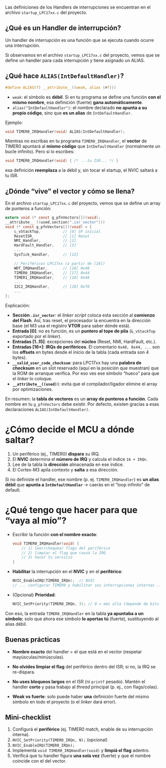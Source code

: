 Las definiciones de los Handlers de interrupciones se encuentran en el archivo `startup_LPC17xx.c` del proyecto.

## ¿Qué es un Handler de interrupción?

Un handler de interrupción es una función que se ejecuta cuando ocurre una interrupción.

Si observamos en el archivo `startup_LPC17xx.c` del proyecto, vemos que se define un handler para cada interrupción y tiene asignado un ALIAS.

## ¿Qué hace `ALIAS(IntDefaultHandler)`?

```c
#define ALIAS(f) __attribute__((weak, alias (#f)))
```

* `weak`: el símbolo es **débil**. Si en tu programa se define una función **con el mismo nombre**, esa definición (fuerte) **gana automáticamente**.
* `alias("IntDefaultHandler")`: el nombre declarado **no apunta a su propio código**, sino que **es un alias** de `IntDefaultHandler`.

Ejemplo:

```c
void TIMER0_IRQHandler(void) ALIAS(IntDefaultHandler);
```

Mientras no escribas en tu programa `TIMER0_IRQHandler`, el **vector** de TIMER0 apuntará al **mismo código** que `IntDefaultHandler` (normalmente un bucle infinito). Pero si lo escribes:

```c
void TIMER0_IRQHandler(void) { /* ...tu ISR... */ }
```

esa definición **reemplaza** a la débil y, sin tocar el startup, el NVIC saltará a tu ISR.

## ¿Dónde “vive” el vector y cómo se llena?

En el archivo `startup_LPC17xx.c` del proyecto, vemos que se define un array de punteros a función:
```c
extern void (* const g_pfnVectors[])(void);
__attribute__ ((used,section(".isr_vector")))
void (* const g_pfnVectors[])(void) = {
    &_vStackTop,          // [0] SP inicial
    ResetISR,             // [1] Reset
    NMI_Handler,          // [2]
    HardFault_Handler,    // [3]
    ...
    SysTick_Handler,      // [15]

    // Periféricos LPC17xx (a partir de [16])
    WDT_IRQHandler,       // [16] 0x40
    TIMER0_IRQHandler,    // [17] 0x44
    TIMER1_IRQHandler,    // [18] 0x48
    ...
    I2C2_IRQHandler,      // [28] 0x70
    ...
};
```
Explicación:

* **Sección `.isr_vector`**: el *linker script* coloca esta sección al **comienzo del Flash**. Así, tras reset, el procesador la encuentra en la dirección base (el M3 usa el registro **VTOR** para saber dónde está).
* **Entrada \[0]**: no es función, es un **puntero al tope de pila** (`&_vStackTop` exportado por el *linker*).
* **Entradas \[1..15]**: excepciones del **núcleo** (Reset, NMI, HardFault, etc.).
* **Entradas \[16+]**: **IRQs de periféricos**. El comentario `0x40, 0x44, ...` son los **offsets** en bytes desde el inicio de la tabla (cada entrada son 4 bytes).
* **`__valid_user_code_checksum`**: para LPC17xx hay una **palabra de checksum** en un slot reservado (aquí en la posición que muestran) que la ROM de arranque verifica. Por eso ves ese símbolo “hueco” para que el *linker* lo coloque.
* **`__attribute__((used))`**: evita que el compilador/ligador elimine el array por optimizaciones.

En resumen: la **tabla de vectores** es un **array de punteros a función**. Cada nombre en tu `g_pfnVectors` debe existir. Por defecto, existen gracias a esas declaraciones `ALIAS(IntDefaultHandler)`.

# ¿Cómo decide el MCU a dónde saltar?

1. Un periférico (ej., TIMER0) **dispara** su IRQ.
2. El **NVIC** determina el **número de IRQ** y calcula el índice `16 + IRQn`.
3. Lee de la tabla la **dirección** almacenada en ese índice.
4. El Cortex-M3 apila contexto y **salta** a esa dirección.

Si no definiste el handler, ese nombre (p. ej. `TIMER0_IRQHandler`) es **un alias débil** que **apunta a `IntDefaultHandler`** → caerás en el “loop infinito” de default.

# ¿Qué tengo que hacer para que “vaya al mío”?

* Escribir la función **con el nombre exacto**:

  ```c
  void TIMER0_IRQHandler(void) {
      // 1) leer/chequear flags del periférico
      // 2) limpiar el flag que causó la IRQ
      // 3) hacer tu servicio
  }
  ```
* **Habilitar** la interrupción en el **NVIC** y en el **periférico**:

  ```c
  NVIC_EnableIRQ(TIMER0_IRQn);  // NVIC
  // ... configurar TIMER0 y habilitar sus interrupciones internas ...
  ```
* (Opcional) **Prioridad**:

  ```c
  NVIC_SetPriority(TIMER0_IRQn, 3); // 0 = más alta (depende de bits implementados)
  ```

Con eso, la entrada `TIMER0_IRQHandler` en la tabla **ya apuntaba a un símbolo**; solo que ahora ese símbolo **lo aportas tú** (fuerte), sustituyendo al alias débil.
 
## Buenas prácticas 

* **Nombre exacto** del handler = el que está en el vector (respetar mayúsculas/minúsculas).
 
* **No olvides limpiar el flag** del periférico dentro del ISR; si no, la IRQ se re-dispara.
* **No uses bloqueos largos** en el ISR (ni `printf` pesado). Mantén el handler **corto** y pasa trabajo al *thread* principal (p. ej., con flags/colas).
* **Weak vs fuerte**: solo puede haber **una** definición fuerte del mismo símbolo en todo el proyecto (o el *linker* dará error).

## Mini-checklist

1. Configurá el **periférico** (ej. TIMER0 match, enable de su interrupción interna).
2. `NVIC_SetPriority(TIMER0_IRQn, N);` (opcional)
3. `NVIC_EnableIRQ(TIMER0_IRQn);`
4. Implementá `void TIMER0_IRQHandler(void)` y **limpiá el flag** adentro.
5. Verificá que tu handler figura **una sola vez** (fuerte) y que el nombre coincide con el del vector.
